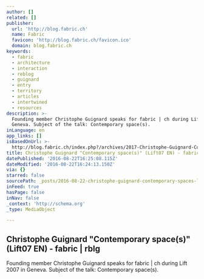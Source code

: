 ```yaml
---
author: []
related: []
publisher:
  url: 'http://blog.fabric.ch'
  name: Fabric
  favicon: 'http://blog.fabric.ch/favicon.ico'
  domain: blog.fabric.ch
keywords:
  - fabric
  - architecture
  - interaction
  - reblog
  - guignard
  - entry
  - territory
  - articles
  - intertwined
  - resources
description: >-
  Founding member Christophe Guignard speaks for fabric | ch during Lift 2007 in
  Geneva. Subject of the talk: Contemporary space(s).
inLanguage: en
app_links: []
isBasedOnUrl: >-
  http://blog.fabric.ch/index.php?/archives/2017-Christophe-Guignard-Contemporary-spaces-Lift07-EN.html
title: Christophe Guignard "Contemporary space(s)" (Lift07 EN) - fabric | rblg
datePublished: '2016-08-22T16:25:08.115Z'
dateModified: '2016-08-22T16:24:13.150Z'
via: {}
starred: false
sourcePath: _posts/2016-08-22-christophe-guignard-contemporary-spaces-lift07-en-fa.md
inFeed: true
hasPage: false
inNav: false
_context: 'http://schema.org'
_type: MediaObject

---
```

<article style=""><h1>Christophe Guignard "Contemporary space(s)" (Lift07 EN) - fabric | rblg</h1><p>Founding member Christophe Guignard speaks for fabric | ch during Lift 2007 in Geneva. Subject of the talk: Contemporary space(s).</p></article>
